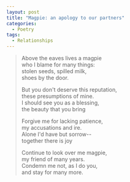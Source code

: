 ```yaml
---
layout: post
title: "Magpie: an apology to our partners"
categories:
  - Poetry
tags:
  - Relationships
---
```

> Above the eaves lives a magpie   
> who I blame for many things:  
> stolen seeds, spilled milk,  
> shoes by the door.
>
> But you don't deserve this reputation,  
> these presumptions of mine.  
> I should see you as a blessing,  
> the beauty that you bring
>
> Forgive me for lacking patience,  
> my accusations and ire.  
> Alone I'd have but sorrow--  
> together there is joy
>
> Continue to look over me magpie,  
> my friend of many years.  
> Condemn me not, as I do you,  
> and stay for many more.
